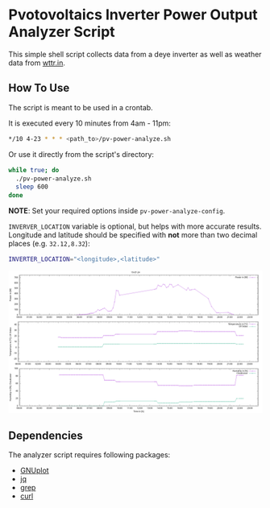 # Pvotovoltaics Inverter Power Output Analyzer Script
 
This simple shell script collects data from a deye
inverter as well as weather data from [wttr.in](https://wttr.in).

## How To Use

The script is meant to be used in a crontab.

It is executed every 10 minutes from 4am - 11pm:
```sh
*/10 4-23 * * * <path_to>/pv-power-analyze.sh
```

Or use it directly from the script's directory:
```sh
while true; do
  ./pv-power-analyze.sh
  sleep 600
done
```

**NOTE**: Set your required options inside `pv-power-analyze-config`. 

`INVERVER_LOCATION` variable is optional, but helps with more accurate results.
Longitude and latitude should be specified with **not** more
than two decimal places (e.g. `32.12,8.32`):
```sh
INVERTER_LOCATION="<longitude>,<latitude>"
```

![plot](./plot.png)

## Dependencies

The analyzer script requires following packages:
* [GNUplot](http://www.gnuplot.info/documentation.html)
* [jq](https://github.com/jqlang/jq)
* [grep](https://www.gnu.org/software/grep/)
* [curl](https://curl.se/docs/)
